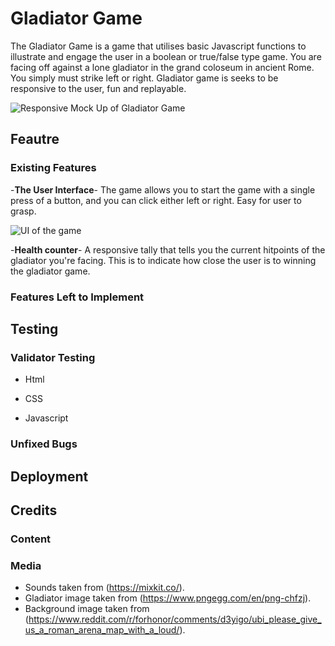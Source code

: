 # Gladiator Game

The Gladiator Game is a game that utilises basic Javascript functions to illustrate and engage the user in a boolean or true/false type game. You are facing off against a lone gladiator in the grand coloseum in ancient Rome. You simply must strike left or right. Gladiator game is seeks to be responsive to the user, fun and replayable. 

![Responsive Mock Up of Gladiator Game]()

## Feautre

### Existing Features

-__The User Interface__-
The game allows you to start the game with a single press of a button, and you can click either left or right. Easy for user to grasp.

![UI of the game]()

-__Health counter__-
A responsive tally that tells you the current hitpoints of the gladiator you're facing. This is to indicate how close the user is to winning the gladiator game.

### Features Left to Implement

## Testing

### Validator Testing

- Html

- CSS

- Javascript

### Unfixed Bugs

## Deployment

## Credits

### Content

### Media

- Sounds taken from (https://mixkit.co/).
- Gladiator image taken from (https://www.pngegg.com/en/png-chfzj).
- Background image taken from (https://www.reddit.com/r/forhonor/comments/d3yigo/ubi_please_give_us_a_roman_arena_map_with_a_loud/).